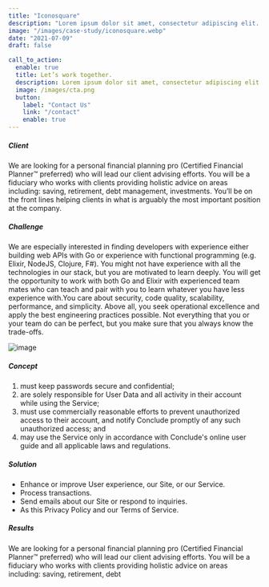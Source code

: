 ```yaml
---
title: "Iconosquare"
description: "Lorem ipsum dolor sit amet, consectetur adipiscing elit. Morbi egestas Werat viverra id et aliquet. vulputate egestas sollicitudin."
image: "/images/case-study/iconosquare.webp"
date: "2021-07-09"
draft: false

call_to_action:
  enable: true
  title: Let’s work together.
  description: Lorem ipsum dolor sit amet, consectetur adipiscing elit. Consequat tristique eget amet, tempus eu at consecttur.
  image: /images/cta.png
  button:
    label: "Contact Us"
    link: "/contact"
    enable: true
---
```


##### Client

We are looking for a personal financial planning pro (Certified Financial Planner™ preferred) who will lead our client advising efforts. You will be a fiduciary who works with clients providing holistic advice on areas including: saving, retirement, debt management, investments. You’ll be on the front lines helping clients in what is arguably the most important position at the company.

##### Challenge

We are especially interested in finding developers with experience either building web APIs with Go or experience with functional programming (e.g. Elixir, NodeJS, Clojure, F#). You might not have experience with all the technologies in our stack, but you are motivated to learn deeply. You will get the opportunity to work with both Go and Elixir with experienced team mates who can teach and pair with you to learn whatever you have less experience with.You care about security, code quality, scalability, performance, and simplicity. Above all, you seek operational excellence and apply the best engineering practices possible. Not everything that you or your team do can be perfect, but you make sure that you always know the trade-offs.

![image](/images/case-study/case-study-2.webp)

##### Concept

1. must keep passwords secure and confidential;
2. are solely responsible for User Data and all activity in their account while using the Service;
3. must use commercially reasonable efforts to prevent unauthorized access to their account, and notify Conclude promptly of any such unauthorized access; and
4. may use the Service only in accordance with Conclude's online user guide and all applicable laws and regulations.

##### Solution

- Enhance or improve User experience, our Site, or our Service.
- Process transactions.
- Send emails about our Site or respond to inquiries.
- As this Privacy Policy and our Terms of Service.

##### Results

We are looking for a personal financial planning pro (Certified Financial Planner™ preferred) who will lead our client advising efforts. You will be a fiduciary who works with clients providing holistic advice on areas including: saving, retirement, debt
